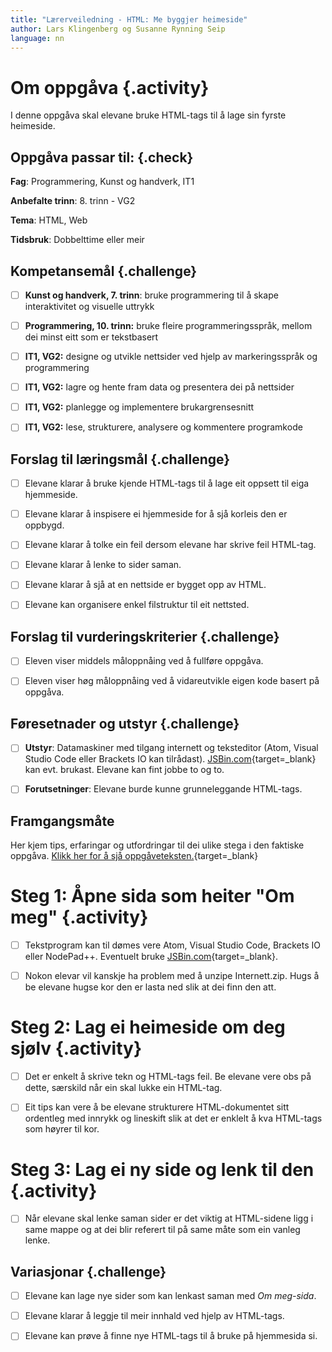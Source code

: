 ```yaml
---
title: "Lærerveiledning - HTML: Me byggjer heimeside"
author: Lars Klingenberg og Susanne Rynning Seip
language: nn
---
```


# Om oppgåva {.activity}

I denne oppgåva skal elevane bruke HTML-tags til å lage sin fyrste heimeside.

## Oppgåva passar til: {.check}

 __Fag__: Programmering, Kunst og handverk, IT1

__Anbefalte trinn__: 8. trinn - VG2

__Tema__: HTML, Web

__Tidsbruk__: Dobbelttime eller meir

## Kompetansemål {.challenge}

- [ ] __Kunst og handverk, 7. trinn__: bruke programmering til å skape interaktivitet og visuelle uttrykk

- [ ] __Programmering, 10. trinn:__ bruke fleire programmeringsspråk, mellom dei minst eitt som er tekstbasert

- [ ] __IT1, VG2:__ designe og utvikle nettsider ved hjelp av markeringsspråk og programmering

- [ ] __IT1, VG2:__ lagre og hente fram data og presentera dei på nettsider

- [ ] __IT1, VG2:__ planlegge og implementere brukargrensesnitt

- [ ] __IT1, VG2:__ lese, strukturere, analysere og kommentere programkode

## Forslag til læringsmål {.challenge}

- [ ] Elevane klarar å bruke kjende HTML-tags til å lage eit oppsett til eiga hjemmeside.

- [ ] Elevane klarar å inspisere ei hjemmeside for å sjå korleis den er oppbygd.

- [ ] Elevane klarar å tolke ein feil dersom elevane har skrive feil HTML-tag.

- [ ] Elevane klarar å lenke to sider saman.

- [ ] Elevane klarar å sjå at en nettside er bygget opp av HTML.

- [ ] Elevane kan organisere enkel filstruktur til eit nettsted.


## Forslag til vurderingskriterier {.challenge}

- [ ] Eleven viser middels måloppnåing ved å fullføre oppgåva.

- [ ] Eleven viser høg måloppnåing ved å vidareutvikle eigen kode basert på oppgåva.

## Føresetnader og utstyr {.challenge}

- [ ] __Utstyr__: Datamaskiner med tilgang internett og teksteditor (Atom, Visual Studio Code eller Brackets IO kan tilrådast). [JSBin.com](http://jsbin.com){target=_blank} kan evt. brukast. Elevane kan fint jobbe to og to.

- [ ] __Forutsetninger__: Elevane burde kunne grunneleggande HTML-tags.

## Framgangsmåte

Her kjem tips, erfaringar og utfordringar til dei ulike stega i den faktiske
oppgåva. [Klikk her for å sjå
oppgåveteksten.](en_hjemmeside_nn.html){target=_blank}

# Steg 1: Åpne sida som heiter "Om meg" {.activity}

- [ ] Tekstprogram kan til dømes vere Atom, Visual Studio Code, Brackets IO eller NodePad++. Eventuelt bruke [JSBin.com](http://jsbin.com){target=_blank}.

- [ ] Nokon elevar vil kanskje ha problem med å unzipe Internett.zip. Hugs å be elevane hugse kor den er lasta ned slik at dei finn den att.

# Steg 2: Lag ei heimeside om deg sjølv {.activity}

- [ ] Det er enkelt å skrive tekn og HTML-tags feil. Be elevane vere obs på dette, særskild når ein skal lukke ein HTML-tag.

- [ ] Eit tips kan vere å be elevane strukturere HTML-dokumentet sitt ordentleg med innrykk og lineskift slik at det er enklelt å kva HTML-tags som høyrer til kor.

# Steg 3: Lag ei ny side og lenk til den {.activity}

- [ ] Når elevane skal lenke saman sider er det viktig at HTML-sidene ligg i same mappe og at dei blir referert til på same måte som ein vanleg lenke.

## Variasjonar {.challenge}

- [ ] Elevane kan lage nye sider som kan lenkast saman med _Om meg-sida_.

- [ ] Elevane klarar å leggje til meir innhald ved hjelp av HTML-tags.

- [ ] Elevane kan prøve å finne nye HTML-tags til å bruke på hjemmesida si.
